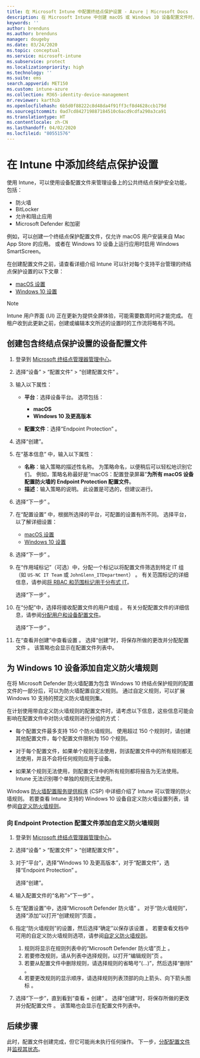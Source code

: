 ```yaml
---
title: 在 Microsoft Intune 中配置终结点保护设置 - Azure | Microsoft Docs
description: 在 Microsoft Intune 中创建 macOS 或 Windows 10 设备配置文件时，创建终结点保护设置。
keywords: ''
author: brenduns
ms.author: brenduns
manager: dougeby
ms.date: 03/24/2020
ms.topic: conceptual
ms.service: microsoft-intune
ms.subservice: protect
ms.localizationpriority: high
ms.technology: ''
ms.suite: ems
search.appverid: MET150
ms.custom: intune-azure
ms.collection: M365-identity-device-management
mr.reviewer: karthib
ms.openlocfilehash: 6b5d0f88222c8d48da4f91ff3cf8d4628ccb179d
ms.sourcegitcommit: 0ad7cd842719887184510c6acd9cdfa290a3ca91
ms.translationtype: HT
ms.contentlocale: zh-CN
ms.lasthandoff: 04/02/2020
ms.locfileid: "80551576"
---
```

# <a name="add-endpoint-protection-settings-in-intune"></a>在 Intune 中添加终结点保护设置

使用 Intune，可以使用设备配置文件来管理设备上的公共终结点保护安全功能，包括：

- 防火墙
- BitLocker
- 允许和阻止应用
- Microsoft Defender 和加密

例如，可以创建一个终结点保护配置文件，仅允许 macOS 用户安装来自 Mac App Store 的应用。 或者在 Windows 10 设备上运行应用时启用 Windows SmartScreen。

在创建配置文件之前，请查看详细介绍 Intune 可以针对每个支持平台管理的终结点保护设置的以下文章：

- [macOS 设置](endpoint-protection-macos.md)
- [Windows 10 设置](endpoint-protection-windows-10.md)

> [!NOTE]
> Intune 用户界面 (UI) 正在更新为提供全屏体验，可能需要数周时间才能完成。 在租户收到此更新之前，创建或编辑本文所述的设置时的工作流将略有不同。

## <a name="create-a-device-profile-containing-endpoint-protection-settings"></a>创建包含终结点保护设置的设备配置文件

1. 登录到 [Microsoft 终结点管理器管理中心](https://go.microsoft.com/fwlink/?linkid=2109431)。

2. 选择“设备”   > “配置文件”   > “创建配置文件”  。

3. 输入以下属性：

    - **平台**：选择设备平台。 选项包括：

        - **macOS**
        - **Windows 10 及更高版本**

    - **配置文件**：选择“Endpoint Protection”  。

4. 选择“创建”。 
5. 在“基本信息”  中，输入以下属性：

    - **名称**：输入策略的描述性名称。 为策略命名，以便稍后可以轻松地识别它们。 例如，策略名称最好是“macOS：配置登录屏幕”**为所有 macOS 设备配置防火墙的 Endpoint Protection 配置文件**。
    - **描述**：输入策略的说明。 此设置是可选的，但建议进行。

6. 选择“下一步”  。

7. 在“配置设置”  中，根据所选择的平台，可配置的设置有所不同。 选择平台，以了解详细设置：

   - [macOS 设置](endpoint-protection-macos.md)
   - [Windows 10 设置](endpoint-protection-windows-10.md)

8. 选择“下一步”  。
9. 在“作用域标记”（可选）中，分配一个标记以将配置文件筛选到特定 IT 组（如 `US-NC IT Team` 或 `JohnGlenn_ITDepartment`）  。 有关范围标记的详细信息，请参阅[将 RBAC 和范围标记用于分布式 IT](../fundamentals/scope-tags.md)。

    选择“下一步”  。

10. 在“分配”中，选择将接收配置文件的用户或组  。 有关分配配置文件的详细信息，请参阅[分配用户和设备配置文件](../configuration/device-profile-assign.md)。

    选择“下一步”  。

11. 在“查看并创建”中查看设置  。 选择“创建”时，将保存所做的更改并分配配置文件  。 该策略也会显示在配置文件列表中。

## <a name="add-custom-firewall-rules-for-windows-10-devices"></a>为 Windows 10 设备添加自定义防火墙规则

在将 Microsoft Defender 防火墙配置为包含 Windows 10 终结点保护规则的配置文件的一部分后，可以为防火墙配置自定义规则。 通过自定义规则，可以扩展 Windows 10 支持的预定义防火墙规则集。

在计划使用带自定义防火墙规则的配置文件时，请考虑以下信息，这些信息可能会影响在配置文件中对防火墙规则进行分组的方式：

- 每个配置文件最多支持 150 个防火墙规则。 使用超过 150 个规则时，请创建其他配置文件，每个配置文件限制为 150 个规则。

- 对于每个配置文件，如果单个规则无法使用，则该配置文件中的所有规则都无法使用，并且不会将任何规则应用于设备。

- 如果某个规则无法使用，则配置文件中的所有规则都将报告为无法使用。 Intune 无法识别哪个单独的规则无法使用。  

Windows [防火墙配置服务提供程序](https://docs.microsoft.com/windows/client-management/mdm/firewall-csp) (CSP) 中详细介绍了 Intune 可以管理的防火墙规则。 若要查看 Intune 支持的 Windows 10 设备自定义防火墙设置列表，请参阅[自定义防火墙规则](endpoint-protection-windows-10.md#firewall-rules)。

### <a name="to-add-custom-firewall-rules-to-an-endpoint-protection-profile"></a>向 Endpoint Protection 配置文件添加自定义防火墙规则

1. 登录到 [Microsoft 终结点管理器管理中心](https://go.microsoft.com/fwlink/?linkid=2109431)。

2. 选择“设备”   > “配置文件”   > “创建配置文件”  。

3. 对于“平台”，选择“Windows 10 及更高版本”，对于“配置文件”，选择“Endpoint Protection”     。

    选择“创建”。 

4. 输入配置文件的“名称”>“下一步”   。
5. 在“配置设置”中，选择“Microsoft Defender 防火墙”   。 对于“防火墙规则”，选择“添加”以打开“创建规则”页面    。

6. 指定“防火墙规则”的设置，然后选择“确定”以保存该设置  。 若要查看文档中可用的自定义防火墙规则选项，请参阅[自定义防火墙规则](endpoint-protection-windows-10.md#firewall-rules)。

    1. 规则将显示在规则列表中的“Microsoft Defender 防火墙”页上  。
    2. 若要修改规则，请从列表中选择规则，以打开“编辑规则”页  。
    3. 若要从配置文件中删除规则，请选择规则的省略号“(…)”，然后选择“删除”  。
    4. 若要更改规则的显示顺序，请选择规则列表顶部的向上箭头、向下箭头图标  。

7. 选择“下一步”，直到看到“查看 + 创建”   。 选择“创建”时，将保存所做的更改并分配配置文件  。 该策略也会显示在配置文件列表中。

## <a name="next-steps"></a>后续步骤

此时，配置文件创建完成，但它可能尚未执行任何操作。 下一步，[分配配置文件](../configuration/device-profile-assign.md)并[监视其状态](../configuration/device-profile-monitor.md)。
